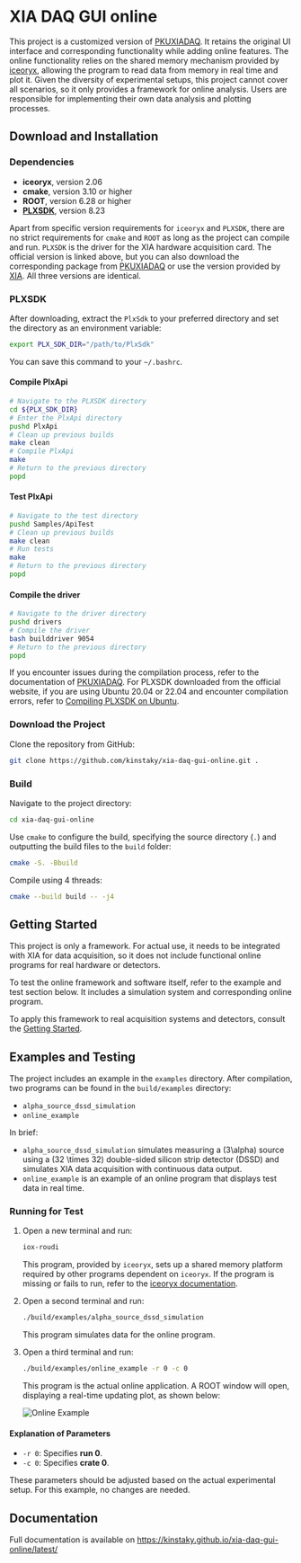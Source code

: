 # XIA DAQ GUI online

This project is a customized version of [PKUXIADAQ](https://github.com/wuhongyi/PKUXIADAQ). It retains the original UI interface and corresponding functionality while adding online features. The online functionality relies on the shared memory mechanism provided by [iceoryx](https://iceoryx.io/latest/), allowing the program to read data from memory in real time and plot it. Given the diversity of experimental setups, this project cannot cover all scenarios, so it only provides a framework for online analysis. Users are responsible for implementing their own data analysis and plotting processes.

## Download and Installation

### Dependencies

- **iceoryx**, version 2.06
- **cmake**, version 3.10 or higher
- **ROOT**, version 6.28 or higher
- **[PLXSDK](https://www.broadcom.com/products/pcie-switches-retimers/software-dev-kits)**, version 8.23

Apart from specific version requirements for `iceoryx` and `PLXSDK`, there are no strict requirements for `cmake` and `ROOT` as long as the project can compile and run. `PLXSDK` is the driver for the XIA hardware acquisition card. The official version is linked above, but you can also download the corresponding package from [PKUXIADAQ](https://github.com/wuhongyi/PKUXIADAQ) or use the version provided by [XIA](https://github.com/xiallc/broadcom_pci_pcie_sdk). All three versions are identical.

### PLXSDK

After downloading, extract the `PlxSdk` to your preferred directory and set the directory as an environment variable:

```bash
export PLX_SDK_DIR="/path/to/PlxSdk"
```

You can save this command to your `~/.bashrc`.

#### Compile PlxApi

```bash
# Navigate to the PLXSDK directory
cd ${PLX_SDK_DIR}
# Enter the PlxApi directory
pushd PlxApi
# Clean up previous builds
make clean
# Compile PlxApi
make
# Return to the previous directory
popd
```

#### Test PlxApi

```bash
# Navigate to the test directory
pushd Samples/ApiTest
# Clean up previous builds
make clean
# Run tests
make
# Return to the previous directory
popd
```

#### Compile the driver

```bash
# Navigate to the driver directory
pushd drivers
# Compile the driver
bash builddriver 9054
# Return to the previous directory
popd
```

If you encounter issues during the compilation process, refer to the documentation of [PKUXIADAQ](http://wuhongyi.cn/PKUXIADAQ/zh/INSTALL.html). For PLXSDK downloaded from the official website, if you are using Ubuntu 20.04 or 22.04 and encounter compilation errors, refer to [Compiling PLXSDK on Ubuntu](https://kinstaky.github.io/xia-daq-gui-online/latest/compile_plxsdk_ubuntu/).

### Download the Project

Clone the repository from GitHub:

```bash
git clone https://github.com/kinstaky/xia-daq-gui-online.git .
```

### Build

Navigate to the project directory:

```bash
cd xia-daq-gui-online
```

Use `cmake` to configure the build, specifying the source directory (`.`) and outputting the build files to the `build` folder:

```bash
cmake -S. -Bbuild
```

Compile using 4 threads:

```bash
cmake --build build -- -j4
```

## Getting Started

This project is only a framework. For actual use, it needs to be integrated with XIA for data acquisition, so it does not include functional online programs for real hardware or detectors.  

To test the online framework and software itself, refer to the example and test section below. It includes a simulation system and corresponding online program.  

To apply this framework to real acquisition systems and detectors, consult the [Getting Started](https://kinstaky.github.io/xia-daq-gui-online/latest/getting_started/).

## Examples and Testing

The project includes an example in the `examples` directory. After compilation, two programs can be found in the `build/examples` directory:

- `alpha_source_dssd_simulation`
- `online_example`

In brief:

- `alpha_source_dssd_simulation` simulates measuring a \(3\alpha\) source using a \(32 \times 32\) double-sided silicon strip detector (DSSD) and simulates XIA data acquisition with continuous data output.
- `online_example` is an example of an online program that displays test data in real time.

### Running for Test

1. Open a new terminal and run:

   ```bash
   iox-roudi
   ```

   This program, provided by `iceoryx`, sets up a shared memory platform required by other programs dependent on `iceoryx`. If the program is missing or fails to run, refer to the [iceoryx documentation](https://iceoryx.io/latest/).

2. Open a second terminal and run:

   ```bash
   ./build/examples/alpha_source_dssd_simulation
   ```

   This program simulates data for the online program.

3. Open a third terminal and run:

   ```bash
   ./build/examples/online_example -r 0 -c 0
   ```

   This program is the actual online application. A ROOT window will open, displaying a real-time updating plot, as shown below:

   ![Online Example](https://github.com/kinstaky/xia-daq-gui-online/blob/master/docs/docs/images/online_example.png)

#### Explanation of Parameters

- `-r 0`: Specifies **run 0**.
- `-c 0`: Specifies **crate 0**.

These parameters should be adjusted based on the actual experimental setup. For this example, no changes are needed.

## Documentation

Full documentation is available on https://kinstaky.github.io/xia-daq-gui-online/latest/